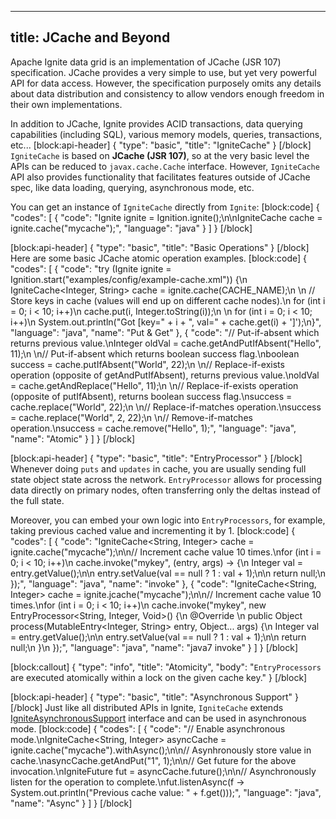 --------------
title: JCache and Beyond
--------------

Apache Ignite data grid is an implementation of JCache (JSR 107) specification. JCache provides a very simple to use, but yet very powerful API for data access. However, the specification purposely omits any details about data distribution and consistency to allow vendors enough freedom in their own implementations. 

In addition to JCache, Ignite provides ACID transactions, data querying capabilities (including SQL), various memory models, queries, transactions, etc...
[block:api-header]
{
  "type": "basic",
  "title": "IgniteCache"
}
[/block]
`IgniteCache` is based on **JCache (JSR 107)**, so at the very basic level the APIs can be reduced to `javax.cache.Cache` interface. However, `IgniteCache` API also provides functionality that facilitates features outside of JCache spec, like data loading, querying, asynchronous mode, etc.

You can get an instance of `IgniteCache` directly from `Ignite`:
[block:code]
{
  "codes": [
    {
      "code": "Ignite ignite = Ignition.ignite();\n\nIgniteCache cache = ignite.cache(\"mycache\");",
      "language": "java"
    }
  ]
}
[/block]

[block:api-header]
{
  "type": "basic",
  "title": "Basic Operations"
}
[/block]
Here are some basic JCache atomic operation examples.
[block:code]
{
  "codes": [
    {
      "code": "try (Ignite ignite = Ignition.start(\"examples/config/example-cache.xml\")) {\n    IgniteCache<Integer, String> cache = ignite.cache(CACHE_NAME);\n \n    // Store keys in cache (values will end up on different cache nodes).\n    for (int i = 0; i < 10; i++)\n        cache.put(i, Integer.toString(i));\n \n    for (int i = 0; i < 10; i++)\n        System.out.println(\"Got [key=\" + i + \", val=\" + cache.get(i) + ']');\n}",
      "language": "java",
      "name": "Put & Get"
    },
    {
      "code": "// Put-if-absent which returns previous value.\nInteger oldVal = cache.getAndPutIfAbsent(\"Hello\", 11);\n  \n// Put-if-absent which returns boolean success flag.\nboolean success = cache.putIfAbsent(\"World\", 22);\n  \n// Replace-if-exists operation (opposite of getAndPutIfAbsent), returns previous value.\noldVal = cache.getAndReplace(\"Hello\", 11);\n \n// Replace-if-exists operation (opposite of putIfAbsent), returns boolean success flag.\nsuccess = cache.replace(\"World\", 22);\n  \n// Replace-if-matches operation.\nsuccess = cache.replace(\"World\", 2, 22);\n  \n// Remove-if-matches operation.\nsuccess = cache.remove(\"Hello\", 1);",
      "language": "java",
      "name": "Atomic"
    }
  ]
}
[/block]

[block:api-header]
{
  "type": "basic",
  "title": "EntryProcessor"
}
[/block]
Whenever doing `puts` and `updates` in cache, you are usually sending full state object state across the network. `EntryProcessor` allows for processing data directly on primary nodes, often transferring only the deltas instead of the full state. 

Moreover, you can embed your own logic into `EntryProcessors`, for example, taking previous cached value and incrementing it by 1.
[block:code]
{
  "codes": [
    {
      "code": "IgniteCache<String, Integer> cache = ignite.cache(\"mycache\");\n\n// Increment cache value 10 times.\nfor (int i = 0; i < 10; i++)\n  cache.invoke(\"mykey\", (entry, args) -> {\n    Integer val = entry.getValue();\n\n    entry.setValue(val == null ? 1 : val + 1);\n\n    return null;\n  });",
      "language": "java",
      "name": "invoke"
    },
    {
      "code": "IgniteCache<String, Integer> cache = ignite.jcache(\"mycache\");\n\n// Increment cache value 10 times.\nfor (int i = 0; i < 10; i++)\n  cache.invoke(\"mykey\", new EntryProcessor<String, Integer, Void>() {\n    @Override \n    public Object process(MutableEntry<Integer, String> entry, Object... args) {\n      Integer val = entry.getValue();\n\n      entry.setValue(val == null ? 1 : val + 1);\n\n      return null;\n    }\n  });",
      "language": "java",
      "name": "java7 invoke"
    }
  ]
}
[/block]

[block:callout]
{
  "type": "info",
  "title": "Atomicity",
  "body": "`EntryProcessors` are executed atomically within a lock on the given cache key."
}
[/block]

[block:api-header]
{
  "type": "basic",
  "title": "Asynchronous Support"
}
[/block]
Just like all distributed APIs in Ignite, `IgniteCache` extends [IgniteAsynchronousSupport](doc:async-support) interface and can be used in asynchronous mode.
[block:code]
{
  "codes": [
    {
      "code": "// Enable asynchronous mode.\nIgniteCache<String, Integer> asyncCache = ignite.cache(\"mycache\").withAsync();\n\n// Asynhronously store value in cache.\nasyncCache.getAndPut(\"1\", 1);\n\n// Get future for the above invocation.\nIgniteFuture<Integer> fut = asyncCache.future();\n\n// Asynchronously listen for the operation to complete.\nfut.listenAsync(f -> System.out.println(\"Previous cache value: \" + f.get()));",
      "language": "java",
      "name": "Async"
    }
  ]
}
[/block]